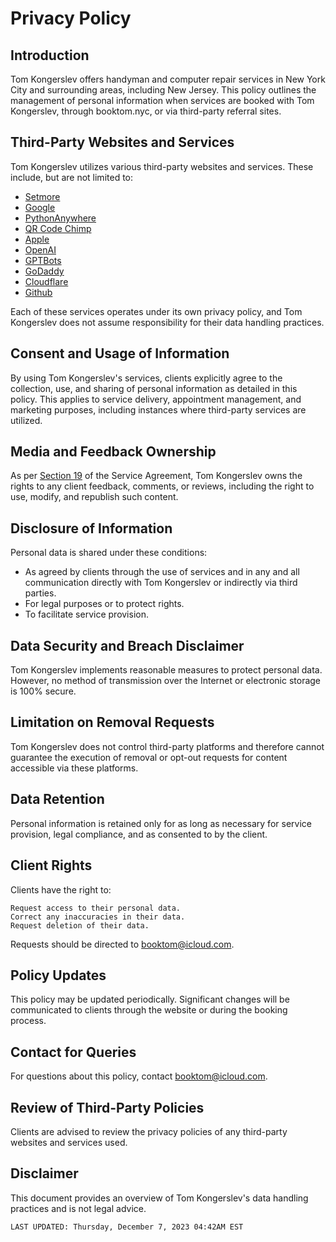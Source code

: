 # Privacy Policy

## Introduction

Tom Kongerslev offers handyman and computer repair services in New York City and surrounding areas, including New Jersey. This policy outlines the management of personal information when services are booked with Tom Kongerslev, through booktom.nyc, or via third-party referral sites.

## Third-Party Websites and Services

Tom Kongerslev utilizes various third-party websites and services. These include, but are not limited to:

- [Setmore](https://www.setmore.com/#privacy-policy)
- [Google](https://policies.google.com/privacy?hl=en-US)
- [PythonAnywhere](https://www.pythonanywhere.com/privacy_v2/)
- [QR Code Chimp](https://www.qrcodechimp.com/privacy)
- [Apple](https://www.apple.com/legal/privacy/en-ww/)
- [OpenAI](https://openai.com/policies/privacy-policy)
- [GPTBots](https://www.gptbots.ai/privacy-agreement)
- [GoDaddy](https://www.godaddy.com/agreements/privacy)
- [Cloudflare](https://www.cloudflare.com/privacypolicy/)
- [Github](https://docs.github.com/en/site-policy/privacy-policies/github-privacy-statement)

Each of these services operates under its own privacy policy, and Tom Kongerslev does not assume responsibility for their data handling practices.

## Consent and Usage of Information

By using Tom Kongerslev's services, clients explicitly agree to the collection, use, and sharing of personal information as detailed in this policy. This applies to service delivery, appointment management, and marketing purposes, including instances where third-party services are utilized.

## Media and Feedback Ownership

As per [Section 19](https://tommichael88.github.io/booktomnyc/ServiceAgreement#19-media-policy-and-client-feedback-ownership) of the Service Agreement, Tom Kongerslev owns the rights to any client feedback, comments, or reviews, including the right to use, modify, and republish such content.

## Disclosure of Information

Personal data is shared under these conditions:

- As agreed by clients through the use of services and in any and all communication directly with Tom Kongerslev or indirectly via third parties.
- For legal purposes or to protect rights.
- To facilitate service provision.

## Data Security and Breach Disclaimer

Tom Kongerslev implements reasonable measures to protect personal data. However, no method of transmission over the Internet or electronic storage is 100% secure.

## Limitation on Removal Requests

Tom Kongerslev does not control third-party platforms and therefore cannot guarantee the execution of removal or opt-out requests for content accessible via these platforms.

## Data Retention

Personal information is retained only for as long as necessary for service provision, legal compliance, and as consented to by the client.
## Client Rights

Clients have the right to:

    Request access to their personal data.
    Correct any inaccuracies in their data.
    Request deletion of their data.

Requests should be directed to booktom@icloud.com.

## Policy Updates

This policy may be updated periodically. Significant changes will be communicated to clients through the website or during the booking process.

## Contact for Queries

For questions about this policy, contact booktom@icloud.com.

## Review of Third-Party Policies

Clients are advised to review the privacy policies of any third-party websites and services used.

## Disclaimer

This document provides an overview of Tom Kongerslev's data handling practices and is not legal advice.

```
LAST UPDATED: Thursday, December 7, 2023 04:42AM EST
```

<html>
<head></head>
  <body>
  <div class="print-icon-container">
    <div>
      <printfriendly-options style="display:none;" data-content-features="disableClickToDel=1;hideImages=0;imageDisplayStyle=block;disablePDF=1;disableEmail=1;disablePrint=0;encodeImages=0;showHiddenContent=0;"></printfriendly-options>
      <a href="https://tommichael88.github.io/booktomnyc/Privacy%20Policy" style="color:#6D9F00;text-decoration:none;" class="printfriendly" onclick="window.print();return false;" title="Print Page">
